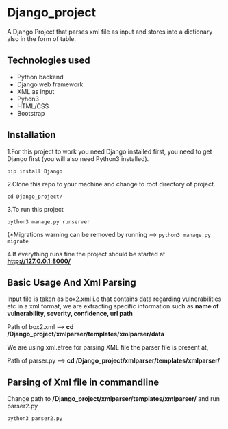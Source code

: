 # Django_project
A Django Project that parses xml file as input and stores into a dictionary also in the form of table.

Technologies used
----------
- Python backend
- Django web framework
- XML as input
- Pyhon3
- HTML/CSS
- Bootstrap

Installation
-----------
1.For this project to work you need Django installed first, you need to get Django first (you will also need Python3 installed).

`pip install Django `

2.Clone this repo to your machine and change to root directory of project.

` cd Django_project/ `

3.To run this project 

` python3 manage.py runserver `

{*Migrations warning can be removed by running --> ` python3 manage.py migrate `

4.If everything runs fine the project should be started at <b>http://127.0.0.1:8000/</b>


Basic Usage And Xml Parsing
----------------------------
Input file is taken as box2.xml i.e that contains data regarding vulnerabilities etc in a xml format,
we are extracting specific information such as <b>name of vulnerability, severity, confidence, url path</b>

Path of box2.xml -->  <b> cd /Django_project/xmlparser/templates/xmlparser/data</b>

We are using xml.etree for parsing XML file the parser file is present at,

Path of parser.py --> <b> cd /Django_project/xmlparser/templates/xmlparser/</b>


Parsing of Xml file in commandline
----------------------------------
Change path to <b>/Django_project/xmlparser/templates/xmlparser/</b> and run parser2.py

` python3 parser2.py `



